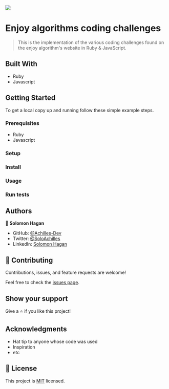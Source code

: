![](https://img.shields.io/badge/Microverse-blueviolet)

# Enjoy algorithms coding challenges

> This is the implementation of the various coding challenges found on the enjoy algorithm's website in Ruby & JavaScript.


## Built With

- Ruby
- Javascript

## Getting Started

To get a local copy up and running follow these simple example steps.

### Prerequisites
- Ruby
- Javascript

### Setup

### Install

### Usage

### Run tests

## Authors

👤 **Solomon Hagan**

- GitHub: [@Achilles-Dev](https://github.com/Achilles-Dev/)
- Twitter: [@SoloAchilles](https://twitter.com/SoloAchilles/)
- LinkedIn: [Solomon Hagan](https://www.linkedin.com/in/solomon-hagan/) 

## 🤝 Contributing

Contributions, issues, and feature requests are welcome!

Feel free to check the [issues page](../../issues/).

## Show your support

Give a ⭐️ if you like this project!

## Acknowledgments

- Hat tip to anyone whose code was used
- Inspiration
- etc

## 📝 License

This project is [MIT](./MIT.md) licensed.
